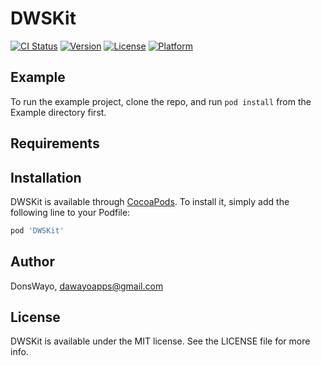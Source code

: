 # DWSKit

[![CI Status](https://img.shields.io/travis/DonsWayo/DWSKit.svg?style=flat)](https://travis-ci.org/DonsWayo/DWSKit)
[![Version](https://img.shields.io/cocoapods/v/DWSKit.svg?style=flat)](https://cocoapods.org/pods/DWSKit)
[![License](https://img.shields.io/cocoapods/l/DWSKit.svg?style=flat)](https://cocoapods.org/pods/DWSKit)
[![Platform](https://img.shields.io/cocoapods/p/DWSKit.svg?style=flat)](https://cocoapods.org/pods/DWSKit)

## Example

To run the example project, clone the repo, and run `pod install` from the Example directory first.

## Requirements

## Installation

DWSKit is available through [CocoaPods](https://cocoapods.org). To install
it, simply add the following line to your Podfile:

```ruby
pod 'DWSKit'
```

## Author

DonsWayo, dawayoapps@gmail.com

## License

DWSKit is available under the MIT license. See the LICENSE file for more info.
